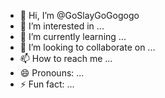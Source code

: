 - 👋 Hi, I’m @GoSlayGoGogogo
- 👀 I’m interested in ...
- 🌱 I’m currently learning ...
- 💞️ I’m looking to collaborate on ...
- 📫 How to reach me ...
- 😄 Pronouns: ...
- ⚡ Fun fact: ...

<!---
GoSlayGoGogogo/GoSlayGoGogogo is a ✨ special ✨ repository because its `README.md` (this file) appears on your GitHub profile.
You can click the Preview link to take a look at your changes.
--->

